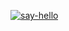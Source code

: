 [![say-hello](https://github.com/LbnvAI/java-lessons/actions/workflows/wf1.yml/badge.svg)](https://github.com/LbnvAI/java-lessons/actions/workflows/wf1.yml)
